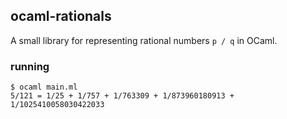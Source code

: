 ## ocaml-rationals

A small library for representing rational numbers `p / q` in OCaml.

### running

```
$ ocaml main.ml
5/121 = 1/25 + 1/757 + 1/763309 + 1/873960180913 + 1/1025410058030422033
```
